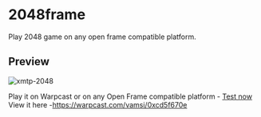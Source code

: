 # 2048frame
Play 2048 game on any open frame compatible platform.
## Preview
![xmtp-2048](https://github.com/Vamsieth/2048-frame/assets/121611896/8448a2e7-68e6-4575-9456-b6392cece877)

Play it on Warpcast or on any Open Frame compatible platform - [Test now](https://2048frame.netlify.app/)
View it here -https://warpcast.com/vamsi/0xcd5f670e
